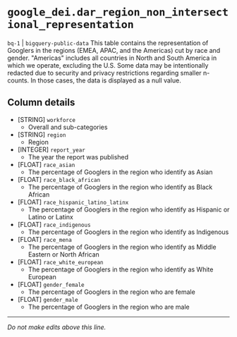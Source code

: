 # `google_dei.dar_region_non_intersectional_representation`
`bq-1` | `bigquery-public-data`
This table contains the representation of Googlers in the regions (EMEA, APAC, and the Americas) cut by race and gender. "Americas" includes all countries in North and South America in which we operate, excluding the U.S. Some data may be intentionally redacted due to security and privacy restrictions regarding smaller n-counts. In those cases, the data is displayed as a null value.

## Column details
* [STRING]    `workforce`
  - Overall and sub-categories
* [STRING]    `region`
  - Region
* [INTEGER]   `report_year`
  - The year the report was published
* [FLOAT]     `race_asian`
  - The percentage of Googlers in the region who identify as Asian
* [FLOAT]     `race_black_african`
  - The percentage of Googlers in the region who identify as Black African
* [FLOAT]     `race_hispanic_latino_latinx`
  - The percentage of Googlers in the region who identify as Hispanic or Latino or Latinx
* [FLOAT]     `race_indigenous`
  - The percentage of Googlers in the region who identify as Indigenous
* [FLOAT]     `race_mena`
  - The percentage of Googlers in the region who identify as Middle Eastern or North African
* [FLOAT]     `race_white_european`
  - The percentage of Googlers in the region who identify as White European
* [FLOAT]     `gender_female`
  - The percentage of Googlers in the region who are female
* [FLOAT]     `gender_male`
  - The percentage of Googlers in the region who are male

-------------------------------------------------------------------------------
*Do not make edits above this line.*
